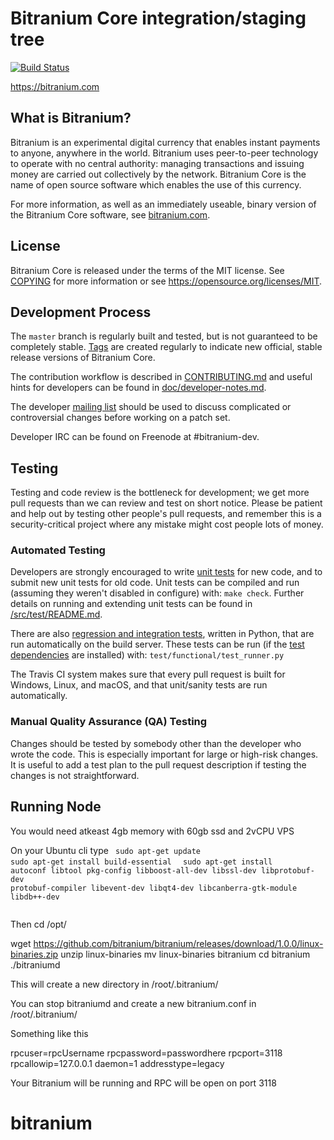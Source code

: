 Bitranium Core integration/staging tree
=====================================

[![Build Status](https://travis-ci.org/bitranium-project/bitranium.svg?branch=master)](https://travis-ci.org/bitranium-project/bitranium)

https://bitranium.com

What is Bitranium?
----------------

Bitranium is an experimental digital currency that enables instant payments to
anyone, anywhere in the world. Bitranium uses peer-to-peer technology to operate
with no central authority: managing transactions and issuing money are carried
out collectively by the network. Bitranium Core is the name of open source
software which enables the use of this currency.

For more information, as well as an immediately useable, binary version of
the Bitranium Core software, see [bitranium.com](https://bitranium.com).

License
-------

Bitranium Core is released under the terms of the MIT license. See [COPYING](COPYING) for more
information or see https://opensource.org/licenses/MIT.

Development Process
-------------------

The `master` branch is regularly built and tested, but is not guaranteed to be
completely stable. [Tags](https://github.com/bitranium-project/bitranium/tags) are created
regularly to indicate new official, stable release versions of Bitranium Core.

The contribution workflow is described in [CONTRIBUTING.md](CONTRIBUTING.md)
and useful hints for developers can be found in [doc/developer-notes.md](doc/developer-notes.md).

The developer [mailing list](https://groups.google.com/forum/#!forum/bitranium-dev)
should be used to discuss complicated or controversial changes before working
on a patch set.

Developer IRC can be found on Freenode at #bitranium-dev.

Testing
-------

Testing and code review is the bottleneck for development; we get more pull
requests than we can review and test on short notice. Please be patient and help out by testing
other people's pull requests, and remember this is a security-critical project where any mistake might cost people
lots of money.

### Automated Testing

Developers are strongly encouraged to write [unit tests](src/test/README.md) for new code, and to
submit new unit tests for old code. Unit tests can be compiled and run
(assuming they weren't disabled in configure) with: `make check`. Further details on running
and extending unit tests can be found in [/src/test/README.md](/src/test/README.md).

There are also [regression and integration tests](/test), written
in Python, that are run automatically on the build server.
These tests can be run (if the [test dependencies](/test) are installed) with: `test/functional/test_runner.py`

The Travis CI system makes sure that every pull request is built for Windows, Linux, and macOS, and that unit/sanity tests are run automatically.

### Manual Quality Assurance (QA) Testing

Changes should be tested by somebody other than the developer who wrote the
code. This is especially important for large or high-risk changes. It is useful
to add a test plan to the pull request description if testing the changes is
not straightforward.

Running Node
------------
You would need atkeast 4gb memory with 60gb ssd and 2vCPU VPS

On your Ubuntu cli type
<code>
sudo apt-get update 
</code>
<code>
sudo apt-get install build-essential
 </code>
 <code>
sudo apt-get install autoconf libtool pkg-config libboost-all-dev libssl-dev libprotobuf-dev protobuf-compiler libevent-dev libqt4-dev libcanberra-gtk-module libdb++-dev  
</code>

Then 
cd /opt/

wget https://github.com/bitranium/bitranium/releases/download/1.0.0/linux-binaries.zip
unzip linux-binaries
mv linux-binaries bitranium
cd bitranium
./bitraniumd

This will create a new directory in /root/.bitranium/

You can stop bitraniumd and create a new bitranium.conf in /root/.bitranium/

Something like this

rpcuser=rpcUsername
rpcpassword=passwordhere
rpcport=3118
rpcallowip=127.0.0.1
daemon=1
addresstype=legacy

Your Bitranium will be running and RPC will be open on port 3118
# bitranium
